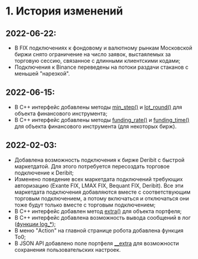 # 1. История изменений

## 2022-06-22:
- В FIX подключениях к фондовому и валютному рынкам Московской биржи снято ограничение на число заявок, выстаялемых за торговую сессию, связанное с длинными клиентскими кодами;
- Подключения к Binance переведены на потоки раздачи стаканов с меньшей "нарезкой".
## 2022-06-15:
- В C++ интерфейс добавлены методы [min_step()](https://bot.fkviking.com/v2/ru/doc/ru#ref4) и [lot_round()](https://bot.fkviking.com/v2/ru/doc/ru#ref5) для объекта финансового инструмента;
- В C++ интерфейс добавлены методы [funding_rate()](https://bot.fkviking.com/v2/ru/doc/ru#ref6) и [funding_time()](https://bot.fkviking.com/v2/ru/doc/ru#ref7) для объекта финансового инструмента (для некоторых бирж).
## 2022-02-03:
- Добавлена возможность подключения к бирже Deribit с быстрой маркетдатой. Для этого потребуется пересоздать торговое подключение к Deribit;
- Изменено поведение всех маркетдата подключений требующих авторизацию (Exante FIX, LMAX FIX, Bequant FIX, Deribit). Все эти маркетдата подключения добавляются вместе с соответствующим торговым подключением, а потому включаться и отключаться они тоже будут только вместе с торговым подключением;
- В C++ интерфейс добавлен метод [extra()](https://bot.fkviking.com/v2/ru/doc/ru#ref3) для объекта портфеля;
- В C++ интерфейс добавлена возможность вывода сообщений в лог ([функции log_*](https://bot.fkviking.com/v2/ru/doc/ru#ref2));
- В меню "Action" на главной странице робота добавлена функция To0;
- В JSON API добавлено поле портфеля [__extra](https://bot.fkviking.com/v2/ru/doc/ru#ref1) для возможности сохранения пользовательских настроек.